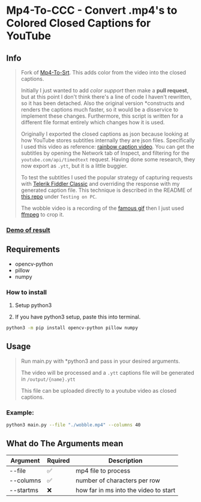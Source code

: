 # Mp4-To-CCC - Convert .mp4's to Colored Closed Captions for YouTube

## Info
> Fork of [Mp4-To-Srt](https://github.com/Nachtwind1/Mp4-To-Srt). This adds color from the video into the closed captions.
>
> Initially I just wanted to add *color support* then make a **pull request**, but at this point I don't think there's a line of code I haven't rewritten, so it has been detached. Also the original version *constructs and renders the captions much faster, so it would be a disservice to implement these changes. Furthermore, this script is written for a different file format entirely which changes how it is used.
>
> Originally I exported the closed captions as json because looking at how YouTube stores subtitles internally they are json files. Specifically I used this video as reference: [rainbow caption video](https://youtu.be/Cc2nkx77U24). You can get the subtitles by opening the Network tab of Inspect, and filtering for the `youtube.com/api/timedtext` request. Having done some research, they now export as `.ytt`, but it is a little buggier.
>
> To test the subtitles I used the popular strategy of capturing requests with [Telerik Fiddler Classic](https://www.telerik.com/download/fiddler/fiddler4) and overriding the response with my generated caption file. This technique is described in the README of [this repo](https://github.com/arcusmaximus/YTSubConverter#testing-on-pc) under `Testing on PC`.
>
> The wobble video is a recording of the [famous gif](https://media.tenor.com/rj8goiLxkZoAAAAi/discord-blob.gif) then I just used [ffmpeg](https://ffmpeg.org/) to crop it.

### [Demo of result](https://youtu.be/9-oYx9Scd7g)

## Requirements

* opencv-python
* pillow
* numpy

### How to install
1. Setup python3

2. If you have python3 setup, paste this into terminal.

```bash
python3 -m pip install opencv-python pillow numpy
```

## Usage
> Run main.py with *python3 and pass in your desired arguments.
>
> The video will be processed and a `.ytt` captions file will be generated in `/output/{name}.ytt`
>
> This file can be uploaded directly to a youtube video as closed captions.

### Example:

```bash
python3 main.py --file "./wobble.mp4" --columns 40
```

## What do The Arguments mean

|Argument|Rquired|Description|
|----|-----|-------|
|--file|:white_check_mark:|mp4 file to process|
|--columns|:white_check_mark:|number of characters per row|
|--startms|:x:|how far in ms into the video to start|
